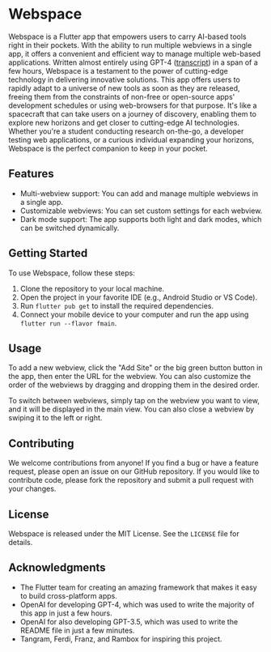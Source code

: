 # Webspace

Webspace is a Flutter app that empowers users to carry AI-based tools right in their pockets. With the ability to run multiple webviews in a single app, it offers a convenient and efficient way to manage multiple web-based applications. Written almost entirely using GPT-4 ([transcript](./transcript/0-gpt4-coding.md)) in a span of a few hours, Webspace is a testament to the power of cutting-edge technology in delivering innovative solutions. This app offers users to rapidly adapt to a universe of new tools as soon as they are released, freeing them from the constraints of non-free or open-source apps' development schedules or using web-browsers for that purpose. It's like a spacecraft that can take users on a journey of discovery, enabling them to explore new horizons and get closer to cutting-edge AI technologies. Whether you're a student conducting research on-the-go, a developer testing web applications, or a curious individual expanding your horizons, Webspace is the perfect companion to keep in your pocket.

## Features

- Multi-webview support: You can add and manage multiple webviews in a single app.
- Customizable webviews: You can set custom settings for each webview.
- Dark mode support: The app supports both light and dark modes, which can be switched dynamically.

## Getting Started

To use Webspace, follow these steps:

1. Clone the repository to your local machine.
2. Open the project in your favorite IDE (e.g., Android Studio or VS Code).
3. Run `flutter pub get` to install the required dependencies.
4. Connect your mobile device to your computer and run the app using `flutter run --flavor fmain`.

## Usage

To add a new webview, click the "Add Site" or the big green button button in the app, then enter the URL for the webview. You can also customize the order of the webviews by dragging and dropping them in the desired order.

To switch between webviews, simply tap on the webview you want to view, and it will be displayed in the main view. You can also close a webview by swiping it to the left or right.

## Contributing

We welcome contributions from anyone! If you find a bug or have a feature request, please open an issue on our GitHub repository. If you would like to contribute code, please fork the repository and submit a pull request with your changes.

## License

Webspace is released under the MIT License. See the `LICENSE` file for details.

## Acknowledgments

- The Flutter team for creating an amazing framework that makes it easy to build cross-platform apps.
- OpenAI for developing GPT-4, which was used to write the majority of this app in just a few hours.
- OpenAI for also developing GPT-3.5, which was used to write the README file in just a few minutes.
- Tangram, Ferdi, Franz, and Rambox for inspiring this project.
